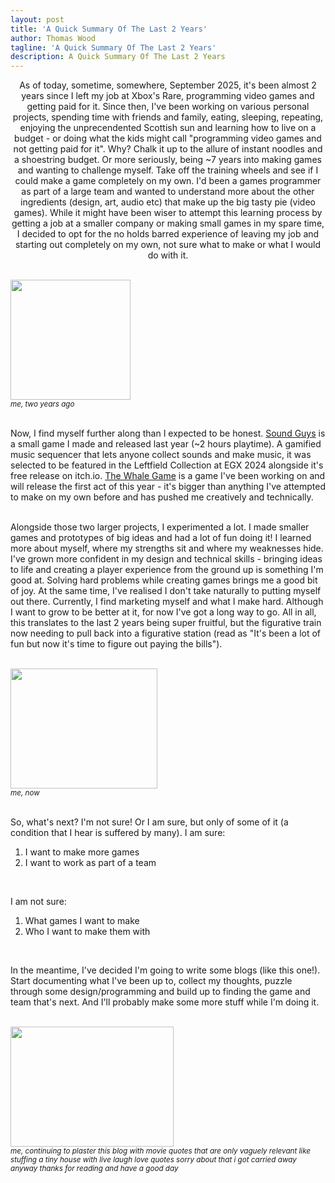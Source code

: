 ```yaml
---
layout: post
title: 'A Quick Summary Of The Last 2 Years'
author: Thomas Wood
tagline: 'A Quick Summary Of The Last 2 Years'
description: A Quick Summary Of The Last 2 Years
---
```


<p align="center">
  As of today, sometime, somewhere, September 2025, it's been almost 2 years since I left my job at Xbox's Rare, programming video games and getting paid for it. Since then, I've been working on various personal projects, spending time with friends and family, eating, sleeping, repeating, enjoying the unprecendented Scottish sun and learning how to live on a budget - or doing what the kids might call "programming video games and not getting paid for it". Why? Chalk it up to the allure of instant noodles and a shoestring budget. Or more seriously, being ~7 years into making games and wanting to challenge myself. Take off the training wheels and see if I could make a game completely on my own. I'd been a games programmer as part of a large team and wanted to understand more about the other ingredients (design, art, audio etc) that make up the big tasty pie (video games). While it might have been wiser to attempt this learning process by getting a job at a smaller company or making small games in my spare time, I decided to opt for the no holds barred experience of leaving my job and starting out completely on my own, not sure what to make or what I would do with it. <br/><br/>
  
  <img src="https://twood27897.github.io/assets/backtothefuture.gif" width="192" height="192"><br/><sup><i>me, two years ago</i></sup><br/><br/>
  
  Now, I find myself further along than I expected to be honest. <a href="https://twood27897.github.io/pages/sound-guys.html">Sound Guys</a> is a small game I made and released last year (~2 hours playtime). A gamified music sequencer that lets anyone collect sounds and make music, it was selected to be featured in the Leftfield Collection at EGX 2024 alongside it's free release on itch.io. <a href="https://twood27897.github.io/pages/whale-game.html">The Whale Game</a> is a game I've been working on and will release the first act of this year - it's bigger than anything I've attempted to make on my own before and has pushed me creatively and technically. <br/><br/>
  
  Alongside those two larger projects, I experimented a lot. I made smaller games and prototypes of big ideas and had a lot of fun doing it! I learned more about myself, where my strengths sit and where my weaknesses hide. I've grown more confident in my design and technical skills - bringing ideas to life and creating a player experience from the ground up is something I'm good at. Solving hard problems while creating games brings me a good bit of joy. At the same time, I've realised I don't take naturally to putting myself out there. Currently, I find marketing myself and what I make hard. Although I want to grow to be better at it, for now I've got a long way to go. All in all, this translates to the last 2 years being super fruitful, but the figurative train now needing to pull back into a figurative station (read as "It's been a lot of fun but now it's time to figure out paying the bills"). <br/><br/>
  
  <img src="https://twood27897.github.io/assets/thehobbit.gif" width="235" height="192"><br/><sup><i>me, now</i></sup><br/><br/>
  
  So, what's next? I'm not sure! Or I am sure, but only of some of it (a condition that I hear is suffered by many). I am sure:
  <ol type="1"><li>I want to make more games</li>
  <li>I want to work as part of a team</li></ol><br/>

I am not sure:
<ol type="1"><li>What games I want to make</li>
<li>Who I want to make them with</li></ol><br/>

In the meantime, I've decided I'm going to write some blogs (like this one!). Start documenting what I've been up to, collect my thoughts, puzzle through some design/programming and build up to finding the game and team that's next. And I'll probably make some more stuff while I'm doing it.<br/><br/>
  
  <img src="https://twood27897.github.io/assets/ferrisbueller.gif" width="261" height="192"><br/><sup><i>me, continuing to plaster this blog with movie quotes that are only vaguely relevant like stuffing a tiny house with live laugh love quotes sorry about that i got carried away anyway thanks for reading and have a good day</i></sup>
</p>

